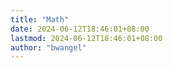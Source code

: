```yaml
---
title: "Math"
date: 2024-06-12T18:46:01+08:00
lastmod: 2024-06-12T18:46:01+08:00
author: "bwangel"
---
```


